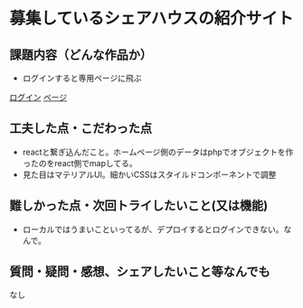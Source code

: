 # 募集しているシェアハウスの紹介サイト


## 課題内容（どんな作品か）
- ログインすると専用ページに飛ぶ 

[ログイン](https://createlogin.vercel.app/)
[ページ](https://createlogin.vercel.app/home)


## 工夫した点・こだわった点
- reactと繋ぎ込んだこと。ホームページ側のデータはphpでオブジェクトを作ったのをreact側でmapしてる。
- 見た目はマテリアルUI。細かいCSSはスタイルドコンポーネントで調整
 
## 難しかった点・次回トライしたいこと(又は機能)
- ローカルではうまいこといってるが、デプロイするとログインできない。なんで。

## 質問・疑問・感想、シェアしたいこと等なんでも
なし
